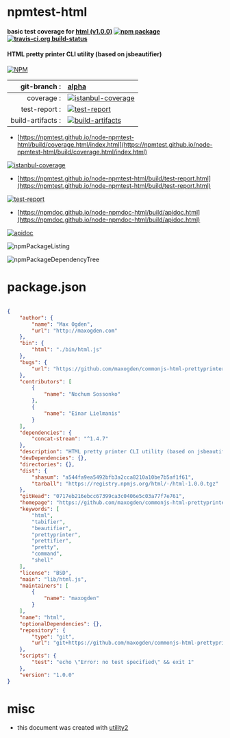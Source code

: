 # npmtest-html

#### basic test coverage for  [html (v1.0.0)](https://github.com/maxogden/commonjs-html-prettyprinter)  [![npm package](https://img.shields.io/npm/v/npmtest-html.svg?style=flat-square)](https://www.npmjs.org/package/npmtest-html) [![travis-ci.org build-status](https://api.travis-ci.org/npmtest/node-npmtest-html.svg)](https://travis-ci.org/npmtest/node-npmtest-html)

#### HTML pretty printer CLI utility (based on jsbeautifier)

[![NPM](https://nodei.co/npm/html.png?downloads=true&downloadRank=true&stars=true)](https://www.npmjs.com/package/html)

| git-branch : | [alpha](https://github.com/npmtest/node-npmtest-html/tree/alpha)|
|--:|:--|
| coverage : | [![istanbul-coverage](https://npmtest.github.io/node-npmtest-html/build/coverage.badge.svg)](https://npmtest.github.io/node-npmtest-html/build/coverage.html/index.html)|
| test-report : | [![test-report](https://npmtest.github.io/node-npmtest-html/build/test-report.badge.svg)](https://npmtest.github.io/node-npmtest-html/build/test-report.html)|
| build-artifacts : | [![build-artifacts](https://npmtest.github.io/node-npmtest-html/glyphicons_144_folder_open.png)](https://github.com/npmtest/node-npmtest-html/tree/gh-pages/build)|

- [https://npmtest.github.io/node-npmtest-html/build/coverage.html/index.html](https://npmtest.github.io/node-npmtest-html/build/coverage.html/index.html)

[![istanbul-coverage](https://npmtest.github.io/node-npmtest-html/build/screenCapture.buildCi.browser.%252Ftmp%252Fbuild%252Fcoverage.lib.html.png)](https://npmtest.github.io/node-npmtest-html/build/coverage.html/index.html)

- [https://npmtest.github.io/node-npmtest-html/build/test-report.html](https://npmtest.github.io/node-npmtest-html/build/test-report.html)

[![test-report](https://npmtest.github.io/node-npmtest-html/build/screenCapture.buildCi.browser.%252Ftmp%252Fbuild%252Ftest-report.html.png)](https://npmtest.github.io/node-npmtest-html/build/test-report.html)

- [https://npmdoc.github.io/node-npmdoc-html/build/apidoc.html](https://npmdoc.github.io/node-npmdoc-html/build/apidoc.html)

[![apidoc](https://npmdoc.github.io/node-npmdoc-html/build/screenCapture.buildCi.browser.%252Ftmp%252Fbuild%252Fapidoc.html.png)](https://npmdoc.github.io/node-npmdoc-html/build/apidoc.html)

![npmPackageListing](https://npmtest.github.io/node-npmtest-html/build/screenCapture.npmPackageListing.svg)

![npmPackageDependencyTree](https://npmtest.github.io/node-npmtest-html/build/screenCapture.npmPackageDependencyTree.svg)



# package.json

```json

{
    "author": {
        "name": "Max Ogden",
        "url": "http://maxogden.com"
    },
    "bin": {
        "html": "./bin/html.js"
    },
    "bugs": {
        "url": "https://github.com/maxogden/commonjs-html-prettyprinter/issues"
    },
    "contributors": [
        {
            "name": "Nochum Sossonko"
        },
        {
            "name": "Einar Lielmanis"
        }
    ],
    "dependencies": {
        "concat-stream": "^1.4.7"
    },
    "description": "HTML pretty printer CLI utility (based on jsbeautifier)",
    "devDependencies": {},
    "directories": {},
    "dist": {
        "shasum": "a544fa9ea5492bfb3a2cca8210a10be7b5af1f61",
        "tarball": "https://registry.npmjs.org/html/-/html-1.0.0.tgz"
    },
    "gitHead": "0717eb216ebcc67399ca3c0406e5c03a77f7e761",
    "homepage": "https://github.com/maxogden/commonjs-html-prettyprinter",
    "keywords": [
        "html",
        "tabifier",
        "beautifier",
        "prettyprinter",
        "prettifier",
        "pretty",
        "command",
        "shell"
    ],
    "license": "BSD",
    "main": "lib/html.js",
    "maintainers": [
        {
            "name": "maxogden"
        }
    ],
    "name": "html",
    "optionalDependencies": {},
    "repository": {
        "type": "git",
        "url": "git+https://github.com/maxogden/commonjs-html-prettyprinter.git"
    },
    "scripts": {
        "test": "echo \"Error: no test specified\" && exit 1"
    },
    "version": "1.0.0"
}
```



# misc
- this document was created with [utility2](https://github.com/kaizhu256/node-utility2)
